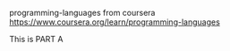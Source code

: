 programming-languages
from coursera 
https://www.coursera.org/learn/programming-languages

This is PART A 
